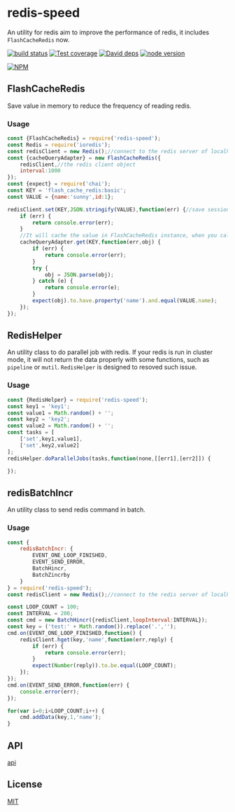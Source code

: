 # redis-speed

An utility for redis aim to improve the performance of redis, it includes `FlashCacheRedis` now.

[![build status][travis-image]][travis-url]
[![Test coverage][coveralls-image]][coveralls-url]
[![David deps][david-image]][david-url]
[![node version][node-image]][node-url]

[npm-url]: https://npmjs.org/package/redis-speed
[travis-image]: https://img.shields.io/travis/yunnysunny/redis-speed.svg?style=flat-square
[travis-url]: https://travis-ci.org/yunnysunny/redis-speed
[coveralls-image]: https://img.shields.io/coveralls/yunnysunny/redis-speed.svg?style=flat-square
[coveralls-url]: https://coveralls.io/r/yunnysunny/redis-speed?branch=master
[david-image]: https://img.shields.io/david/yunnysunny/redis-speed.svg?style=flat-square
[david-url]: https://david-dm.org/yunnysunny/redis-speed
[node-image]: https://img.shields.io/badge/node.js-%3E=_6-green.svg?style=flat-square
[node-url]: http://nodejs.org/download/

[![NPM](https://nodei.co/npm/redis-speed.png?downloads=true)](https://nodei.co/npm/redis-speed/) 

## FlashCacheRedis  

Save value in memory to reduce the frequency of reading redis.

### Usage

```javascript
const {FlashCacheRedis} = require('redis-speed');
const Redis = require('ioredis');
const redisClient = new Redis();//connect to the redis server of localhost:6379
const {cacheQueryAdapter} = new FlashCacheRedis({
    redisClient,//the redis client object
    interval:1000
});
const {expect} = require('chai');
const KEY = 'flash_cache_redis:basic';
const VALUE = {name:'sunny',id:1};

redisClient.set(KEY,JSON.stringify(VALUE),function(err) {//save session
    if (err) {
        return console.error(err);
    }
    //It will cache the value in FlashCacheRedis instance, when you call the function of `cacheQueryAdapter.get` next, it will read the value directly from memory.
    cacheQueryAdapter.get(KEY,function(err,obj) {
        if (err) {
            return console.error(err);
        }
        try {
            obj = JSON.parse(obj);
        } catch (e) {
            return console.error(e);
        }
        expect(obj).to.have.property('name').and.equal(VALUE.name);
    });
});
```

## RedisHelper
An utility class to do parallel job with redis. If your redis is run in cluster mode, it will not return the data properly with some functions, such as `pipeline` or `mutil`. `RedisHelper` is designed to resoved such issue.

### Usage

```javascript
const {RedisHelper} = require('redis-speed');
const key1 = 'key1';
const value1 = Math.random() + '';
const key2 = 'key2';
const value2 = Math.random() + '';
const tasks = [
    ['set',key1,value1],
    ['set',key2,value2]
];
redisHelper.doParallelJobs(tasks,function(none,[[err1],[err2]]) {

});
```

## redisBatchIncr
An utility class to send redis command in batch.

### Usage

```javascript
const {
    redisBatchIncr: {
        EVENT_ONE_LOOP_FINISHED,
        EVENT_SEND_ERROR,
        BatchHincr,
        BatchZincrby
    }
} = require('redis-speed');
const redisClient = new Redis();//connect to the redis server of localhost:6379

const LOOP_COUNT = 100;
const INTERVAL = 200;
const cmd = new BatchHincr({redisClient,loopInterval:INTERVAL});
const key = ('test:' + Math.random()).replace('.','');
cmd.on(EVENT_ONE_LOOP_FINISHED,function() {
    redisClient.hget(key,'name',function(err,reply) {
        if (err) {
            return console.error(err);
        }
        expect(Number(reply)).to.be.equal(LOOP_COUNT);
    });
});
cmd.on(EVENT_SEND_ERROR,function(err) {
    console.error(err);
});

for(var i=0;i<LOOP_COUNT;i++) {
    cmd.addData(key,1,'name');
}
```


## API
[api](docs/api.md)

## License
[MIT](LICENSE)



